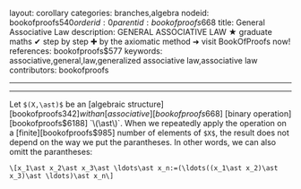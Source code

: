 layout: corollary
categories: branches,algebra
nodeid: bookofproofs$540
orderid: 0
parentid: bookofproofs$668
title: General Associative Law
description: GENERAL ASSOCIATIVE LAW &#9733; graduate maths &#10004; step by step &#10010; by the axiomatic method &#10140; visit BookOfProofs now!
references: bookofproofs$577
keywords: associative,general,law,generalized associative law,associative law
contributors: bookofproofs

---


---

Let `$(X,\ast)$` be an [algebraic structure][bookofproofs$342] with an [associative][bookofproofs$668] [binary operation][bookofproofs$6188] `\(\ast\)`. When we repeatedly apply the operation on a [finite][bookofproofs$985] number of elements of `$X$`, the result does not depend on the way we put the parantheses. In other words, we can also omitt the parantheses:

`\[x_1\ast x_2\ast x_3\ast \ldots\ast x_n:=(\ldots((x_1\ast x_2)\ast x_3)\ast \ldots)\ast x_n\]`
